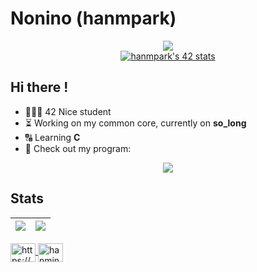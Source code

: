 # Nonino (hanmpark)

<div align="center">
  <a href="https://profile.intra.42.fr/users/hanmpark">
    <img src="https://badgen.net/badge/Born2Code/hanmpark/blue?cache=86400&icon=https://meta.intra.42.fr/images/42_logo.svg">
  </a>
</div>

<div align="center">
  <a href="https://profile.intra.42.fr/users/hanmpark">
     <img src="https://badge42.vercel.app/api/v2/clcvxdux200060fl3ltvbuwm2/stats?cursusId=21&coalitionId=122" alt="hanmpark's 42 stats" />
  </a>
</div>

## Hi there !

* 👨🏻‍💻 42 Nice student
* ⏳ Working on my common core, currently on **so_long**
* 🔠 Learning **C**
* 🌱 Check out my program:

<div align="center">
  <a href="https://github.com/Nonino42/scholarship_logtime">
    <img src="https://github-readme-stats.vercel.app/api/pin/?username=Nonino42&repo=scholarship_logtime&theme=tokyonight">
  </a>
</div>

## Stats

| <a href="https://github.com/Nonino42"><img src="https://github-readme-stats.vercel.app/api?username=nonino42&count_private=true&show_icons=true&theme=tokyonight" /></a> | <a href="https://github.com/Nonino42"><img src="https://github-readme-streak-stats.herokuapp.com/?user=nonino42&theme=tokyonight" /></a> |
| ------------- | ------------- |

<div align="left">
  <a href="https://fr.linkedin.com/in/hanmin-park-83239718b/en?trk=people-guest_people_search-card" target="blank">
    <img align="center" src="https://raw.githubusercontent.com/rahuldkjain/github-profile-readme-generator/master/src/images/icons/Social/linked-in-alt.svg" alt="https://www.linkedin.com/in/hanmin-park-83239718b/" height="30" width="40" />
  </a>
  <a href="https://instagram.com/hanmin.prk" target="blank">
    <img align="center" src="https://raw.githubusercontent.com/rahuldkjain/github-profile-readme-generator/master/src/images/icons/Social/instagram.svg" alt="hanmin.prk" height="30" width="40" />
  </a>
</div>
